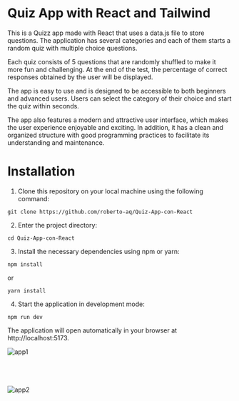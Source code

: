 # Quiz App with React and Tailwind

This is a Quizz app made with React that uses a data.js file to store questions. The application has several categories and each of them starts a random quiz with multiple choice questions.

Each quiz consists of 5 questions that are randomly shuffled to make it more fun and challenging. At the end of the test, the percentage of correct responses obtained by the user will be displayed.

The app is easy to use and is designed to be accessible to both beginners and advanced users. Users can select the category of their choice and start the quiz within seconds.

The app also features a modern and attractive user interface, which makes the user experience enjoyable and exciting. In addition, it has a clean and organized structure with good programming practices to facilitate its understanding and maintenance.

# Installation

1. Clone this repository on your local machine using the following command:

```
git clone https://github.com/roberto-aq/Quiz-App-con-React
```

2. Enter the project directory:
```
cd Quiz-App-con-React
```

3. Install the necessary dependencies using npm or yarn:

```
npm install
```

or

```
yarn install
```

4. Start the application in development mode:

```
npm run dev
```

The application will open automatically in your browser at http://localhost:5173.

![app1](https://github.com/jacobomk/Quiz-ReactJS-Tailwind/assets/118301551/3a8965ea-2818-44a6-bd6e-0c744b494815)
<br><br><br><br><br>
![app2](https://github.com/jacobomk/Quiz-ReactJS-Tailwind/assets/118301551/40b995e2-8f4e-4ff9-b5f9-5fa8c747523a)
